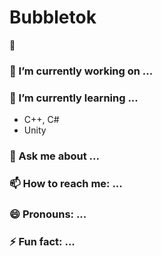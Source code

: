 # Bubbletok
👋




### 🔭 I’m currently working on ...
### 🌱 I’m currently learning ...
  - C++, C#
  - Unity
  
### 💬 Ask me about ...
### 📫 How to reach me: ...
### 😄 Pronouns: ...
### ⚡ Fun fact: ...
